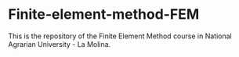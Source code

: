 # Finite-element-method-FEM
This is the repository of the Finite Element Method course in National Agrarian University - La Molina.
